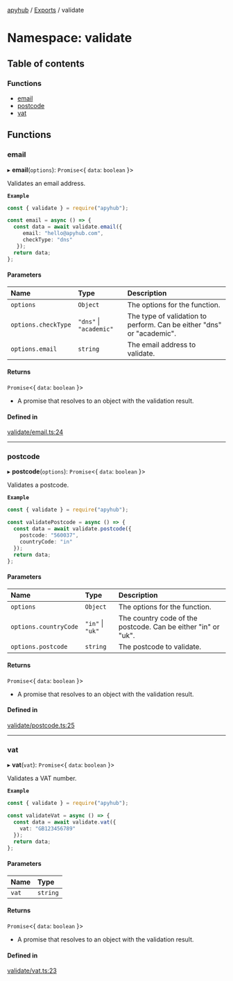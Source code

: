 [apyhub](../README.md) / [Exports](../modules.md) / validate

# Namespace: validate

## Table of contents

### Functions

- [email](validate.md#email)
- [postcode](validate.md#postcode)
- [vat](validate.md#vat)

## Functions

### email

▸ **email**(`options`): `Promise`<{ `data`: `boolean`  }\>

Validates an email address.

**`Example`**

```ts
const { validate } = require("apyhub");

const email = async () => {
  const data = await validate.email({
     email: "hello@apyhub.com",
     checkType: "dns"
   });
  return data;
};
```

#### Parameters

| Name | Type | Description |
| :------ | :------ | :------ |
| `options` | `Object` | The options for the function. |
| `options.checkType` | ``"dns"`` \| ``"academic"`` | The type of validation to perform. Can be either "dns" or "academic". |
| `options.email` | `string` | The email address to validate. |

#### Returns

`Promise`<{ `data`: `boolean`  }\>

- A promise that resolves to an object with the validation result.

#### Defined in

[validate/email.ts:24](https://github.com/apyhub/apyhub.js/blob/d3e6ff5/src/validate/email.ts#L24)

___

### postcode

▸ **postcode**(`options`): `Promise`<{ `data`: `boolean`  }\>

Validates a postcode.

**`Example`**

```ts
const { validate } = require("apyhub");

const validatePostcode = async () => {
  const data = await validate.postcode({
    postcode: "560037",
    countryCode: "in"
  });
  return data;
};
```

#### Parameters

| Name | Type | Description |
| :------ | :------ | :------ |
| `options` | `Object` | The options for the function. |
| `options.countryCode` | ``"in"`` \| ``"uk"`` | The country code of the postcode. Can be either "in" or "uk". |
| `options.postcode` | `string` | The postcode to validate. |

#### Returns

`Promise`<{ `data`: `boolean`  }\>

- A promise that resolves to an object with the validation result.

#### Defined in

[validate/postcode.ts:25](https://github.com/apyhub/apyhub.js/blob/d3e6ff5/src/validate/postcode.ts#L25)

___

### vat

▸ **vat**(`vat`): `Promise`<{ `data`: `boolean`  }\>

Validates a VAT number.

**`Example`**

```ts
const { validate } = require("apyhub");

const validateVat = async () => {
  const data = await validate.vat({
    vat: "GB123456789"
  });
  return data;
};
```

#### Parameters

| Name | Type |
| :------ | :------ |
| `vat` | `string` |

#### Returns

`Promise`<{ `data`: `boolean`  }\>

- A promise that resolves to an object with the validation result.

#### Defined in

[validate/vat.ts:23](https://github.com/apyhub/apyhub.js/blob/d3e6ff5/src/validate/vat.ts#L23)
